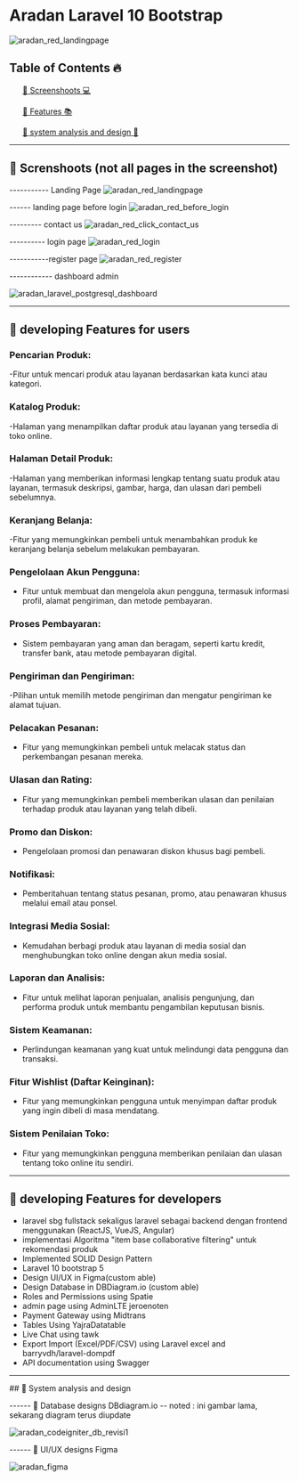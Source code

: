 # Aradan Laravel 10 Bootstrap
![aradan_red_landingpage](https://github.com/aslan-asilon31/aradan_laravel_postgresql/assets/116990574/dc3adcf4-fd3c-402f-9f8f-6d19fac54fdb)


## Table of Contents 🔥

<div class="">
<ol>
<a href="#screenshoot">💠 Screenshoots 💻</a>
</ol>

<ol>
<a href="#feature">💠 Features 📚</a>
</ol>

<ol>
<a href="#analysis">💠 system analysis and design 📂</a>
</ol>
</div>

<hr>

<div class="" id="screenshoot">

## 💠 Screnshoots (not all pages in the screenshot) <br>
----------- Landing Page
![aradan_red_landingpage](https://github.com/aslan-asilon31/aradan_laravel_postgresql/assets/116990574/dc3adcf4-fd3c-402f-9f8f-6d19fac54fdb)

------ landing page before login
![aradan_red_before_login](https://github.com/aslan-asilon31/aradan_laravel_postgresql/assets/116990574/5f8be881-7ded-48c9-87b6-db9dfbe3da00)

--------- contact us
![aradan_red_click_contact_us](https://github.com/aslan-asilon31/aradan_laravel_postgresql/assets/116990574/b621f136-3cc4-4c99-8cb7-3ece68086d83)

---------- login page
![aradan_red_login](https://github.com/aslan-asilon31/aradan_laravel_postgresql/assets/116990574/22034d7c-2fdb-4094-bebf-1a8addbcf6eb)

-----------register page
![aradan_red_register](https://github.com/aslan-asilon31/aradan_laravel_postgresql/assets/116990574/33068566-5101-4355-aecb-75f57972f32d)

------------ dashboard admin

![aradan_laravel_postgresql_dashboard](https://github.com/aslan-asilon31/aradan_laravel_postgresql/assets/116990574/114648c4-1e5b-4ce0-b265-8a1ca96b0f02)


</div>

<hr>


<div class="" id="feature">

## 💠 developing Features for users

### Pencarian Produk:
-Fitur untuk mencari produk atau layanan berdasarkan kata kunci atau kategori.<br>

### Katalog Produk:
-Halaman yang menampilkan daftar produk atau layanan yang tersedia di toko online.<br>

### Halaman Detail Produk:
-Halaman yang memberikan informasi lengkap tentang suatu produk atau layanan, termasuk deskripsi, gambar, harga, dan ulasan dari pembeli sebelumnya.<br>

### Keranjang Belanja:
-Fitur yang memungkinkan pembeli untuk menambahkan produk ke keranjang belanja sebelum melakukan pembayaran.<br>

### Pengelolaan Akun Pengguna:
- Fitur untuk membuat dan mengelola akun pengguna, termasuk informasi profil, alamat pengiriman, dan metode pembayaran.<br>

### Proses Pembayaran:
- Sistem pembayaran yang aman dan beragam, seperti kartu kredit, transfer bank, atau metode pembayaran digital.<br>

### Pengiriman dan Pengiriman:
-Pilihan untuk memilih metode pengiriman dan mengatur pengiriman ke alamat tujuan.<br>

### Pelacakan Pesanan:
- Fitur yang memungkinkan pembeli untuk melacak status dan perkembangan pesanan mereka.<br>

### Ulasan dan Rating:
- Fitur yang memungkinkan pembeli memberikan ulasan dan penilaian terhadap produk atau layanan yang telah dibeli.<br>

### Promo dan Diskon:
- Pengelolaan promosi dan penawaran diskon khusus bagi pembeli.<br>

### Notifikasi:
- Pemberitahuan tentang status pesanan, promo, atau penawaran khusus melalui email atau ponsel.<br>

### Integrasi Media Sosial:
- Kemudahan berbagi produk atau layanan di media sosial dan menghubungkan toko online dengan akun media sosial.<br>

### Laporan dan Analisis:
- Fitur untuk melihat laporan penjualan, analisis pengunjung, dan performa produk untuk membantu pengambilan keputusan bisnis.<br>

### Sistem Keamanan:
- Perlindungan keamanan yang kuat untuk melindungi data pengguna dan transaksi.<br>

### Fitur Wishlist (Daftar Keinginan):
- Fitur yang memungkinkan pengguna untuk menyimpan daftar produk yang ingin dibeli di masa mendatang.<br>

### Sistem Penilaian Toko:
- Fitur yang memungkinkan pengguna memberikan penilaian dan ulasan tentang toko online itu sendiri.<br>

<hr>

## 💠 developing Features for developers
- laravel sbg fullstack sekaligus laravel sebagai backend dengan frontend menggunakan (ReactJS, VueJS, Angular) <br>
- implementasi Algoritma "item base collaborative filtering" untuk rekomendasi produk <br>
- Implemented SOLID Design Pattern<br>
- Laravel 10 bootstrap 5<br>
- Design UI/UX in Figma(custom able)<br>
- Design Database in DBDiagram.io (custom able)<br>
- Roles and Permissions using Spatie<br>
- admin page using AdminLTE jeroenoten<br>
- Payment Gateway using Midtrans<br>
- Tables Using YajraDatatable<br>
- Live Chat using tawk<br>
- Export Import (Excel/PDF/CSV) using Laravel excel and barryvdh/laravel-dompdf<br>
- API documentation using Swagger<br>
</div>

<hr>

<div class="" id="analysis">
## 💠 System analysis and design

------ 💠 Database designs DBdiagram.io
-- noted : ini gambar lama, sekarang diagram terus diupdate

![aradan_codeigniter_db_revisi1](https://github.com/aslan-asilon31/aradan_laravel10_bootstrap/assets/116990574/6d3c2a4d-bb0d-43d4-a523-bec5e632d9d3)

------ 💠 UI/UX designs Figma

![aradan_figma](https://github.com/aslan-asilon31/aradan_laravel10_bootstrap/assets/116990574/f4730bbd-ca05-4976-9606-19cef83fcad5)

</div>
